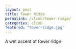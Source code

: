 ```yaml
---
layout: post
title: Tower Ridge
permalink: /climb/tower-ridge/
categories: climb
featured: "tower-ridge.jpg"
---
```


A wet ascent of tower ridge
